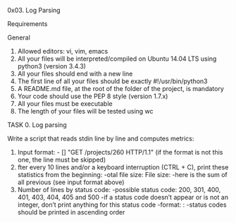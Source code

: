 0x03. Log Parsing

Requirements

General

1. Allowed editors: vi, vim, emacs
2. All your files will be interpreted/compiled on Ubuntu 14.04 LTS using python3 (version 3.4.3)
3. All your files should end with a new line
4. The first line of all your files should be exactly #!/usr/bin/python3
5. A README.md file, at the root of the folder of the project, is mandatory
6. Your code should use the PEP 8 style (version 1.7.x)
7. All your files must be executable
8. The length of your files will be tested using wc

TASK
0. Log parsing

Write a script that reads stdin line by line and computes metrics:

1. Input format: <IP Address> - [<date>] "GET /projects/260 HTTP/1.1" <status code> <file size> (if the format is not this one, the line must be skipped)
2. fter every 10 lines and/or a keyboard interruption (CTRL + C), print these statistics from the beginning:
-otal file size: File size: <total size>
-here <total size> is the sum of all previous <file size> (see input format above)
3. Number of lines by status code:
-possible status code: 200, 301, 400, 401, 403, 404, 405 and 500
-if a status code doesn’t appear or is not an integer, don’t print anything for this status code
-format: <status code>: <number>
-status codes should be printed in ascending order
